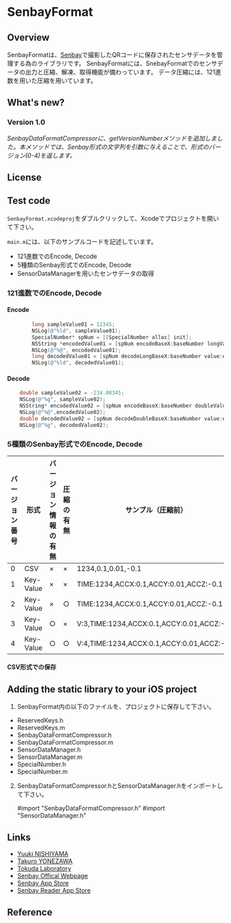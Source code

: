 # SenbayFormat

## Overview
SenbayFormatは、[Senbay](http://www.senbay.info "Senbay")で撮影したQRコードに保存されたセンサデータを管理する為のライブラリです。
SenbayFormatには、SnebayFormatでのセンサデータの出力と圧縮、解凍、取得機能が備わっています。
データ圧縮には、121進数を用いた圧縮を用いています。

## What's new?
### Version 1.0
_SenbayDataFormatCompressorに、getVersionNumberメソッドを追加しました。本メソッドでは、Senbay形式の文字列を引数に与えることで、形式のバージョン(0-4)を返します。_


## License


## Test code
`SenbayFormat.xcodeproj`をダブルクリックして、Xcodeでプロジェクトを開いて下さい。

`main.m`には、以下のサンプルコードを記述しています。

* 121進数でのEncode, Decode
* 5種類のSenbay形式でのEncode, Decode
* SensorDataManagerを用いたセンサデータの取得


### 121進数でのEncode, Decode
#### Encode
```Objective-C
        long sampleValue01 = 12345;
        NSLog(@"%ld", sampleValue01);
        SpecialNumber* spNum = [[SpecialNumber alloc] init];
        NSString *encodedValue01 = [spNum encodeBaseX:baseNumber longValue:sampleValue01];
        NSLog(@"%@", encodedValue01);
        long decodedValue01 = [spNum decodeLongBaseX:baseNumber value:encodedValue01];
        NSLog(@"%ld", decodedValue01);
```

#### Decode
```Objective-C
    double sampleValue02 = -234.00345;
    NSLog(@"%g", sampleValue02);
    NSString* encodedValue02 = [spNum encodeBaseX:baseNumber doubleValue:sampleValue02];
    NSLog(@"%@",encodedValue02);
    double decodedValue02 = [spNum decodeDoubleBaseX:baseNumber value:encodedValue02];
    NSLog(@"%g", decodedValue02);
```

### 5種類のSenbay形式でのEncode, Decode
|バージョン番号|形式|バージョン情報の有無|圧縮の有無|サンプル（圧縮前）|サンプル（圧縮後）|
|---|---|---|---|---|---|
|0|CSV|×|×|1234,0.1,0.01,-0.1|×|
|1|Key-Value|×|×|TIME:1234,ACCX:0.1,ACCY:0.01,ACCZ:-0.1|×|
|2|Key-Value|×|○|TIME:1234,ACCX:0.1,ACCY:0.01,ACCZ:-0.1|0xxx,1xxx,2xxx,3xxx|
|3|Key-Value|○|×|V:3,TIME:1234,ACCX:0.1,ACCY:0.01,ACCZ:-0.1|×|
|4|Key-Value|○|○|V:4,TIME:1234,ACCX:0.1,ACCY:0.01,ACCZ:-0.1|V:4,0xxx,1xxx,2xxx,3xxx|



#### CSV形式での保存


## Adding the static library to your iOS project
1. SenbayFormat内の以下のファイルを、プロジェクトに保存して下さい。

* ReservedKeys.h
* ReservedKeys.m
* SenbayDataFormatCompressor.h
* SenbayDataFormatCompressor.m
* SensorDataManager.h
* SensorDataManager.m
* SpecialNumber.h
* SpecialNumber.m


2. SenbayDataFormatCompressor.hとSensorDataManager.hをインポートして下さい。

    #import "SenbayDataFormatCompressor.h" 
    #import "SensorDataManager.h"


## Links
* [Yuuki NISHIYAMA](http://www.ht.sfc.keio.ac.jp/~tetujin "Yuuki NISHIYAMA")
* [Takuro YONEZAWA](http://www.ht.sfc.keio.ac.jp/~takuro "Takuro YONEZAWA")
* [Tokuda Laboratory](http://www.ht.sfc.keio.ac.jp "Tokuda Laboratory")
* [Senbay Offical Webpage](http://www.senbay.info "Senbay")
* [Senbay App Store](https://itunes.apple.com/jp/app/id975034760 "App Store")
* [Senbay Reader App Store](https://itunes.apple.com/jp/app/senbay-reader-senbayde-cuo/id975073024?mt=8 "App Store")


## Reference
